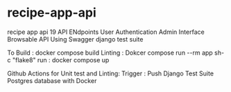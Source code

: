 # recipe-app-api

recipe app api
19 API ENdpoints
User Authentication
Admin Interface
Browsable API Using Swagger
django test suite

To Build :
docker compose build
Linting :
Dokcer compose run --rm app sh-c "flake8"
run :
docker compose up

Github Actions for Unit test and Linting:
Trigger : Push
Django Test Suite
Postgres database with Docker
